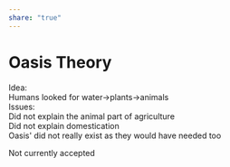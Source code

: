 ```yaml
---  
share: "true"  
---  
```

# Oasis Theory  
Idea:  
Humans looked for water->plants->animals  
Issues:  
Did not explain the animal part of agriculture  
Did not explain domestication  
Oasis' did not really exist as they would have needed too  
  
  
Not currently accepted